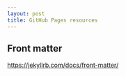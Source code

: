 ```yaml
---
layout: post
title: GitHub Pages resources
---
```



## Front matter
https://jekyllrb.com/docs/front-matter/